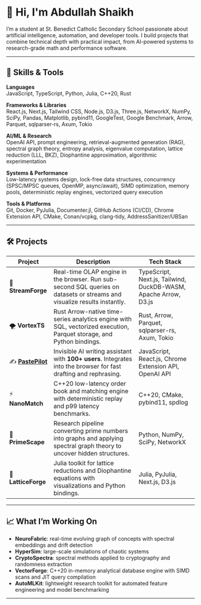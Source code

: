 # 👋 Hi, I'm Abdullah Shaikh  

I’m a student at St. Benedict Catholic Secondary School passionate about artificial intelligence, automation, and developer tools. I build projects that combine technical depth with practical impact, from AI-powered systems to research-grade math and performance software.  

---

## 🧠 Skills & Tools  

**Languages**  
JavaScript, TypeScript, Python, Julia, C++20, Rust  

**Frameworks & Libraries**  
React.js, Next.js, Tailwind CSS, Node.js, D3.js, Three.js, NetworkX, NumPy, SciPy, Pandas, Matplotlib, pybind11, GoogleTest, Google Benchmark, Arrow, Parquet, sqlparser-rs, Axum, Tokio  

**AI/ML & Research**  
OpenAI API, prompt engineering, retrieval-augmented generation (RAG), spectral graph theory, entropy analysis, eigenvalue computation, lattice reduction (LLL, BKZ), Diophantine approximation, algorithmic experimentation  

**Systems & Performance**  
Low-latency systems design, lock-free data structures, concurrency (SPSC/MPSC queues, OpenMP, async/await), SIMD optimization, memory pools, deterministic replay engines, vectorized query execution  

**Tools & Platforms**  
Git, Docker, PyJulia, Documenter.jl, GitHub Actions (CI/CD), Chrome Extension API, CMake, Conan/vcpkg, clang-tidy, AddressSanitizer/UBSan  

---

## 🛠️ Projects  

| Project | Description | Tech Stack |
|---------|-------------|------------|
| 🌊 **StreamForge** | Real-time OLAP engine in the browser. Run sub-second SQL queries on datasets or streams and visualize results instantly. | TypeScript, Next.js, Tailwind, DuckDB-WASM, Apache Arrow, D3.js |
| 🌪️ **VortexTS** | Rust Arrow-native time-series analytics engine with SQL, vectorized execution, Parquet storage, and Python bindings. | Rust, Arrow, Parquet, sqlparser-rs, Axum, Tokio |
| ✍️ [**PastePilot**](https://pastepilot.xyz) | Invisible AI writing assistant with **100+ users**. Integrates into the browser for fast drafting and rephrasing. | JavaScript, React.js, Chrome Extension API, OpenAI API |
| ⚡ **NanoMatch** | C++20 low-latency order book and matching engine with deterministic replay and p99 latency benchmarks. | C++20, CMake, pybind11, spdlog |
| 🔢 **PrimeScape** | Research pipeline converting prime numbers into graphs and applying spectral graph theory to uncover hidden structures. | Python, NumPy, SciPy, NetworkX |
| 🧮 **LatticeForge** | Julia toolkit for lattice reductions and Diophantine equations with visualizations and Python bindings. | Julia, PyJulia, Next.js, D3.js |

---

## 📈 What I’m Working On  

- **NeuroFabric**: real-time evolving graph of concepts with spectral embeddings and drift detection  
- **HyperSim**: large-scale simulations of chaotic systems  
- **CryptoSpectra**: spectral methods applied to cryptography and randomness extraction  
- **VectorForge**: C++20 in-memory analytical database engine with SIMD scans and JIT query compilation  
- **AutoMLKit**: lightweight research toolkit for automated feature engineering and model benchmarking  

---
